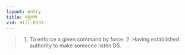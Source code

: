 ```yaml
---
layout: entry
title: འཆུམས་
vid: Hill:0533
---
```

> 1. To enforce a given command by force. 2. Having established authority to make someone listen DS.

